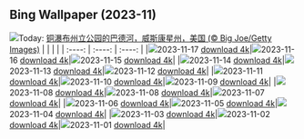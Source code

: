 ## Bing Wallpaper (2023-11)
![](https://cn.bing.com/th?id=OHR.BadRiver_ZH-CN0416550169_UHD.jpg&w=1000)Today: [铜瀑布州立公园的巴德河，威斯康星州，美国 (© Big Joe/Getty Images)](https://cn.bing.com/th?id=OHR.BadRiver_ZH-CN0416550169_UHD.jpg)
|      |      |      |
| :----: | :----: | :----: |
|![](https://cn.bing.com/th?id=OHR.BadRiver_ZH-CN0416550169_UHD.jpg&pid=hp&w=384&h=216&rs=1&c=4)2023-11-17 [download 4k](https://cn.bing.com/th?id=OHR.BadRiver_ZH-CN0416550169_UHD.jpg)|![](https://cn.bing.com/th?id=OHR.AthensAcropolis_ZH-CN9942357439_UHD.jpg&pid=hp&w=384&h=216&rs=1&c=4)2023-11-16 [download 4k](https://cn.bing.com/th?id=OHR.AthensAcropolis_ZH-CN9942357439_UHD.jpg)|![](https://cn.bing.com/th?id=OHR.SarekSweden_ZH-CN9728518595_UHD.jpg&pid=hp&w=384&h=216&rs=1&c=4)2023-11-15 [download 4k](https://cn.bing.com/th?id=OHR.SarekSweden_ZH-CN9728518595_UHD.jpg)|
|![](https://cn.bing.com/th?id=OHR.RussellLupines_ZH-CN8552113285_UHD.jpg&pid=hp&w=384&h=216&rs=1&c=4)2023-11-14 [download 4k](https://cn.bing.com/th?id=OHR.RussellLupines_ZH-CN8552113285_UHD.jpg)|![](https://cn.bing.com/th?id=OHR.OliveOrchard_ZH-CN8198989130_UHD.jpg&pid=hp&w=384&h=216&rs=1&c=4)2023-11-13 [download 4k](https://cn.bing.com/th?id=OHR.OliveOrchard_ZH-CN8198989130_UHD.jpg)|![](https://cn.bing.com/th?id=OHR.MallarDucks_ZH-CN7422818269_UHD.jpg&pid=hp&w=384&h=216&rs=1&c=4)2023-11-12 [download 4k](https://cn.bing.com/th?id=OHR.MallarDucks_ZH-CN7422818269_UHD.jpg)|
|![](https://cn.bing.com/th?id=OHR.ValDiFunes_ZH-CN2080915930_UHD.jpg&pid=hp&w=384&h=216&rs=1&c=4)2023-11-11 [download 4k](https://cn.bing.com/th?id=OHR.ValDiFunes_ZH-CN2080915930_UHD.jpg)|![](https://cn.bing.com/th?id=OHR.BadlandsSunrise_ZH-CN5906162228_UHD.jpg&pid=hp&w=384&h=216&rs=1&c=4)2023-11-10 [download 4k](https://cn.bing.com/th?id=OHR.BadlandsSunrise_ZH-CN5906162228_UHD.jpg)|![](https://cn.bing.com/th?id=OHR.NorwayBirch_ZH-CN5482311438_UHD.jpg&pid=hp&w=384&h=216&rs=1&c=4)2023-11-09 [download 4k](https://cn.bing.com/th?id=OHR.NorwayBirch_ZH-CN5482311438_UHD.jpg)|
|![](https://cn.bing.com/th?id=OHR.LiDong2023_ZH-CN7689731997_UHD.jpg&pid=hp&w=384&h=216&rs=1&c=4)2023-11-08 [download 4k](https://cn.bing.com/th?id=OHR.LiDong2023_ZH-CN7689731997_UHD.jpg)|![](https://cn.bing.com/th?id=OHR.LiDong2023_ZH-CN5089092069_UHD.jpg&pid=hp&w=384&h=216&rs=1&c=4)2023-11-08 [download 4k](https://cn.bing.com/th?id=OHR.LiDong2023_ZH-CN5089092069_UHD.jpg)|![](https://cn.bing.com/th?id=OHR.KirkilaiTower_ZH-CN4058404632_UHD.jpg&pid=hp&w=384&h=216&rs=1&c=4)2023-11-07 [download 4k](https://cn.bing.com/th?id=OHR.KirkilaiTower_ZH-CN4058404632_UHD.jpg)|
|![](https://cn.bing.com/th?id=OHR.LagoPehoe_ZH-CN3367356273_UHD.jpg&pid=hp&w=384&h=216&rs=1&c=4)2023-11-06 [download 4k](https://cn.bing.com/th?id=OHR.LagoPehoe_ZH-CN3367356273_UHD.jpg)|![](https://cn.bing.com/th?id=OHR.SilencioSpain_ZH-CN2955614478_UHD.jpg&pid=hp&w=384&h=216&rs=1&c=4)2023-11-05 [download 4k](https://cn.bing.com/th?id=OHR.SilencioSpain_ZH-CN2955614478_UHD.jpg)|![](https://cn.bing.com/th?id=OHR.BisonSnow_ZH-CN2483472629_UHD.jpg&pid=hp&w=384&h=216&rs=1&c=4)2023-11-04 [download 4k](https://cn.bing.com/th?id=OHR.BisonSnow_ZH-CN2483472629_UHD.jpg)|
|![](https://cn.bing.com/th?id=OHR.SeaNettles_ZH-CN1735729435_UHD.jpg&pid=hp&w=384&h=216&rs=1&c=4)2023-11-03 [download 4k](https://cn.bing.com/th?id=OHR.SeaNettles_ZH-CN1735729435_UHD.jpg)|![](https://cn.bing.com/th?id=OHR.DeathValleySalt_ZH-CN8438207719_UHD.jpg&pid=hp&w=384&h=216&rs=1&c=4)2023-11-02 [download 4k](https://cn.bing.com/th?id=OHR.DeathValleySalt_ZH-CN8438207719_UHD.jpg)|![](https://cn.bing.com/th?id=OHR.HautBarr_ZH-CN8274813404_UHD.jpg&pid=hp&w=384&h=216&rs=1&c=4)2023-11-01 [download 4k](https://cn.bing.com/th?id=OHR.HautBarr_ZH-CN8274813404_UHD.jpg)|
